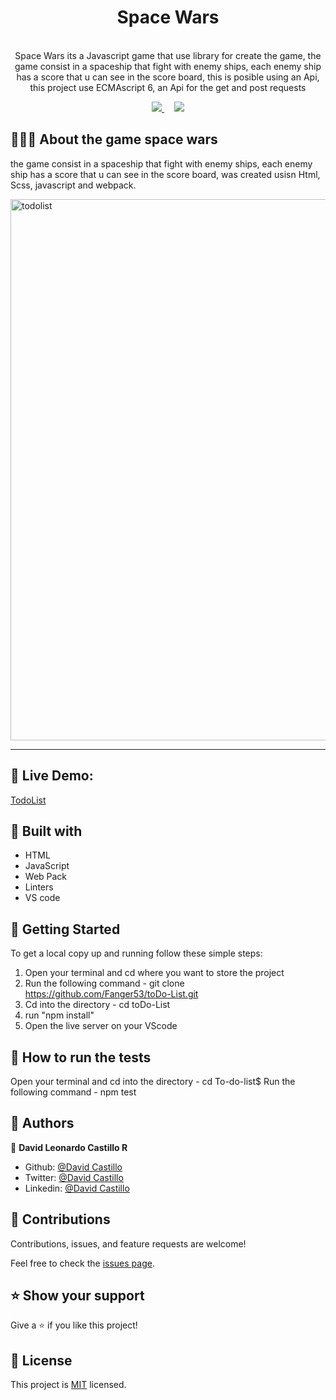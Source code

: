 

<h1 align="center">Space Wars </h1>

<p align="center">
  
  <br>
   Space Wars its a Javascript game that use library for create the game, the game consist in a spaceship that fight with enemy ships, each enemy ship has a score that u can see in the score board, this is posible using an Api, this project use ECMAscript 6, an Api for the get and post requests 
</p>

<p align="center">
  <a href="https://github.com/Fanger53/toDo-List/issues">
    <img src="https://img.shields.io/badge/REPORT%20A%20BUG-purple?style=for-the-badge">
  </a>
   ‎ ‎ ‎ ‎
  <a href="https://github.com/Fanger53/toDo-List">
    <img src="https://img.shields.io/badge/Request%20a%20feature-purple?style=for-the-badge">
  </a>
</p>



## 👩🏼‍💻 About the game space wars

the game consist in a spaceship that fight with enemy ships, each enemy ship has a score that u can see in the score board, was created usisn Html, Scss, javascript and webpack.


<img width="866" alt="todolist" src="https://user-images.githubusercontent.com/31552010/117403443-cadde300-aecd-11eb-913b-76b62b15b4cc.png">



<hr>


## 🔴 Live Demo:

[TodoList](https://raw.githack.com/Fanger53/toDo-List/development/dist/index.html)

## 🔧 Built with

- HTML
- JavaScript
- Web Pack 
- Linters
- VS code




## 🤖 Getting Started

To get a local copy up and running follow these simple steps:

1. Open your terminal and cd where you want to store the project
2. Run the following command - git clone https://github.com/Fanger53/toDo-List.git
3. Cd into the directory - cd toDo-List
4. run "npm install"
5. Open the live server on your VScode

## :mechanical_arm: How to run the tests
Open your terminal and cd into the directory - cd To-do-list$
Run the following command - npm test


## 👥 Authors

👤 **David Leonardo Castillo R**

- Github: [@David Castillo](https://github.com/Fanger53)
- Twitter: [@David Castillo](https://twitter.com/DavidLe97005129)
- Linkedin: [@David Castillo](https://www.linkedin.com/in/david-castillo-61ba10b8/)



## 🤝 Contributions

Contributions, issues, and feature requests are welcome!

Feel free to check the [issues page](https://github.com/Fanger53/restaurant-webpack/issues).


## ⭐ Show your support

Give a ⭐️ if you like this project!


## 📝 License

This project is [MIT](https://opensource.org/licenses/MIT) licensed.
